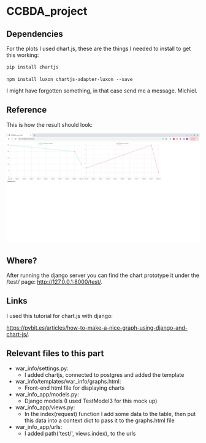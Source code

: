 # CCBDA_project

## Dependencies

For the plots I used chart.js, these are the things I needed to install to get this working:

```
pip install chartjs

npm install luxon chartjs-adapter-luxon --save
```

I might have forgotten something, in that case send me a message. Michiel.

## Reference

This is how the result should look:

![img_charts_v1.png](images%2Fimg_charts_v1.png)

## Where?

After running the django server you can find the chart prototype it under the /test/ page: http://127.0.0.1:8000/test/.

## Links

I used this tutorial for chart.js with django:

https://pybit.es/articles/how-to-make-a-nice-graph-using-django-and-chart-js/.

## Relevant files to this part

- war_info/settings.py:
  - I added chartjs, connected to postgres and added the template
- war_info/templates/war_info/graphs.html:
  - Front-end html file for displaying charts
- war_info_app/models.py:
  - Django models (I used TestModel3 for this mock up)
- war_info_app/views.py:
  - In the index(request) function I add some data to the table,
then put this data into a context dict to pass it to the graphs.html file
- war_info_app/urls:
  - I added path('test/', views.index), to the urls